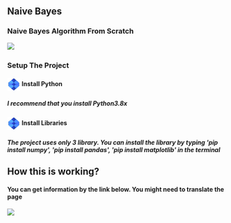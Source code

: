 <h2> Naive Bayes </h2>
<h3> Naive Bayes Algorithm From Scratch </h3>
<img src="https://i.imgur.com/qHAcfhX.gif">
<h3> Setup The Project </h3>
<h4><img align="center" src="https://raw.githubusercontent.com/efecanxrd/efecanxrd/main/images/xe.gif" width="30"> Install Python <h4>
<h5>I recommend that you install Python3.8x </h5>
<h4><img align="center" src="https://raw.githubusercontent.com/efecanxrd/efecanxrd/main/images/xe.gif" width="30"> Install Libraries </h4>
<h5> The project uses only 3 library. You can install the library by typing 'pip install numpy', 'pip install pandas', 'pip install matplotlib' in the terminal </h5>
<h2> How this is working? </h2>
<h4> You can get information by the link below. You might need to translate the page <h4>

[<img src="https://img.shields.io/badge/Medium-12100E?style=for-the-badge&logo=medium&logoColor=white"/>](https://efecanxrd.medium.com/s%C4%B1f%C4%B1rdan-naive-bayes-algoritmas%C4%B1-naive-bayes-classifier-from-scratch-fe16755baa31)
  
